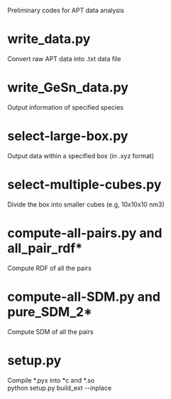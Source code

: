 Preliminary codes for APT data analysis

# write_data.py
Convert raw APT data into .txt data file

# write_GeSn_data.py
Output information of specified species

# select-large-box.py
Output data within a specified box (in .xyz format)

# select-multiple-cubes.py
Divide the box into smaller cubes (e.g, 10x10x10 nm3)

# compute-all-pairs.py and all_pair_rdf*
Compute RDF of all the pairs

# compute-all-SDM.py and pure_SDM_2*
Compute SDM of all the pairs

# setup.py
Compile *.pyx into *c and *.so
<br> 
python setup.py build_ext --inplace
